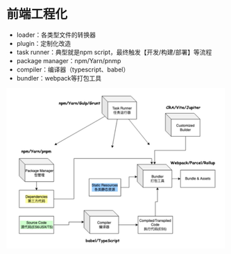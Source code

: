 # 前端工程化

- loader：各类型文件的转换器
- plugin：定制化改造
- task runner：典型就是npm script，最终触发【开发/构建/部署】等流程
- package manager：npm/Yarn/pnmp
- compiler：编译器（typescript、babel）
- bundler：webpack等打包工具

![前端工程化](../esbuild/前端工程化.jpeg)

